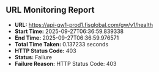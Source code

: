 ## URL Monitoring Report

- **URL:** https://api-gw1-prod1.fisglobal.com/gw/v1/health
- **Start Time:** 2025-09-27T06:36:59.839338
- **End Time:** 2025-09-27T06:36:59.976571
- **Total Time Taken:** 0.137233 seconds
- **HTTP Status Code:** 403
- **Status:** Failure
- **Failure Reason:** HTTP Status Code: 403
